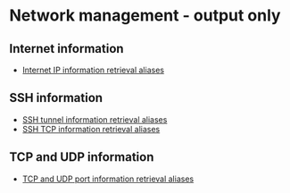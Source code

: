 
# Network management - output only

## Internet information

* [Internet IP information retrieval aliases](internet_information/internet-ip-information-retrieval.aliases)

## SSH information

* [SSH tunnel information retrieval aliases](ssh_information/ssh-tunnel-information-retrieval.aliases)
* [SSH TCP information retrieval aliases](ssh_information/ssh-tcp-information-retrieval.aliases)

## TCP and UDP information

* [TCP and UDP port information retrieval aliases](tcp_and_udp_information/tcp-and-udp-port-information-retrieval.aliases)

